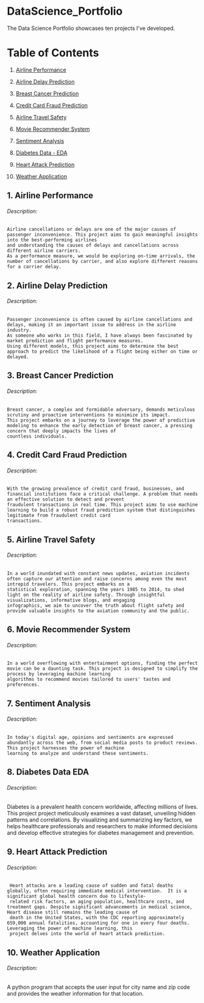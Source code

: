 # DataScience_Portfolio
The Data Science Portfolio showcases ten projects I've developed. 

# Table of Contents
   
1. [Airline Performance](https://github.com/AartiRamani/DataScience_Portfolio/tree/main/Airline%20Performance)
   
2.  [Airline Delay Prediction](https://github.com/AartiRamani/DataScience_Portfolio/tree/main/Airline%20Delay%20Prediction)

3.  [Breast Cancer Prediction](https://github.com/AartiRamani/DataScience_Portfolio/tree/main/Breast%20Cancer%20Prediction)

4.  [Credit Card Fraud Prediction](https://github.com/AartiRamani/DataScience-Portfolio/tree/main/Credit%20Card%20Fraud%20Prediction)

5.  [Airline Travel Safety](https://github.com/AartiRamani/DataScience_Portfolio/tree/main/Airline%20Travel%20Safety)	

6.  [Movie Recommender System](https://github.com/AartiRamani/DataScience-Portfolio/tree/main/Movie%20Recommender%20System)	

7.  [Sentiment Analysis](https://github.com/AartiRamani/DataScience-Portfolio/tree/main/Sentiment%20Analysis)

8.  [Diabetes Data - EDA](https://github.com/AartiRamani/DataScience-Portfolio/tree/main/Diabetes%20Data%20EDA)

9.  [Heart Attack Prediction](https://github.com/AartiRamani/DataScience-Portfolio/tree/main/Heart%20Attack%20Prediction)

10. [Weather Application](https://github.com/AartiRamani/DataScience-Portfolio/tree/main/Weather%20App) 

## 1. Airline Performance  
  ###### Description: 
    Airline cancellations or delays are one of the major causes of passenger inconvenience. This project aims to gain meaningful insights into the best-performing airlines
    and understanding the causes of delays and cancellations across different airline carriers.
    As a performance measure, we would be exploring on-time arrivals, the number of cancellations by carrier, and also explore different reasons for a carrier delay.  
  
## 2. Airline Delay Prediction 
   ###### Description:
    Passenger inconvenience is often caused by airline cancellations and delays, making it an important issue to address in the airline industry. 
    As someone who works in this field, I have always been fascinated by market prediction and flight performance measures.  
    Using different models, this project aims to determine the best approach to predict the likelihood of a flight being either on time or delayed.
  
## 3. Breast Cancer Prediction  
  ###### Description:
    Breast cancer, a complex and formidable adversary, demands meticulous scrutiny and proactive interventions to minimize its impact. 
    This project embarks on a journey to leverage the power of predictive modeling to enhance the early detection of breast cancer, a pressing concern that deeply impacts the lives of     
    countless individuals.  
  
## 4. Credit Card Fraud Prediction  
  ###### Description:
    With the growing prevalence of credit card fraud, businesses, and financial institutions face a critical challenge. A problem that needs an effective solution to detect and prevent   
    fraudulent transactions in real time. This project aims to use machine learning to build a robust fraud prediction system that distinguishes legitimate from fraudulent credit card 
    transactions.    
  
## 5. Airline Travel Safety  
  ###### Description:
    In a world inundated with constant news updates, aviation incidents often capture our attention and raise concerns among even the most intrepid travelers. This project embarks on a 
    statistical exploration, spanning the years 1985 to 2014, to shed light on the reality of airline safety. Through insightful visualizations, informative blogs, and engaging 
    infographics, we aim to uncover the truth about flight safety and provide valuable insights to the aviation community and the public.
  
## 6. Movie Recommender System  
  ###### Description:
    In a world overflowing with entertainment options, finding the perfect movie can be a daunting task. This project is designed to simplify the process by leveraging machine learning 
    algorithms to recommend movies tailored to users' tastes and preferences.
  
## 7. Sentiment Analysis  
  ###### Description:
    In today's digital age, opinions and sentiments are expressed abundantly across the web, from social media posts to product reviews. This project harnesses the power of machine 
    learning to analyze and understand these sentiments.
  
## 8. Diabetes Data EDA  
  ###### Description:
  Diabetes is a prevalent health concern worldwide, affecting millions of lives. This project project meticulously examines a vast dataset, unveiling hidden patterns and correlations. By 
  visualizing and summarizing key factors, we helps healthcare professionals and researchers to make informed decisions and develop effective strategies for diabetes management and 
  prevention.

## 9. Heart Attack Prediction  
  ###### Description:
     Heart attacks are a leading cause of sudden and fatal deaths globally, often requiring immediate medical intervention.  It is a significant global health concern due to lifestyle-   
     related risk factors, an aging population, healthcare costs, and treatment gaps. Despite significant advancements in medical science, Heart disease still remains the leading cause of
     death in the United States, with the CDC reporting approximately 659,000 annual fatalities, accounting for one in every four deaths. Leveraging the power of machine learning, this 
     project delves into the world of heart attack prediction.

## 10. Weather Application
  ###### Description:
  A python program that accepts the user input for city name and zip code and provides the weather information for that location.
